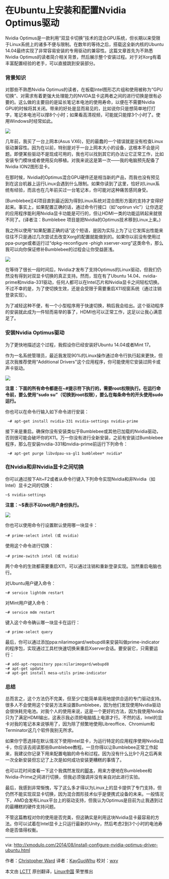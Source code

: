 在Ubuntu上安装和配置Nvidia Optimus驱动
================================================================================
Nvidia Optimus是一款利用“双显卡切换”技术的混合GPU系统，但长期以来受限于Linux系统上的诸多不便与限制。在数年的等待之后，搭载这全新内核的Ubuntu 14.04最终实现了非常容易安装的专用驱动的兼容性。这篇文章首先为不熟悉Nvidia Optimus的读者简介相关背景，然后展示整个安装过程。对于对Xorg有着丰富配置经验的老手，可以直接跳到安装部分。

### 背景知识 ###
对那些不熟悉Nvidia Optimus的读者，在板载Intel图形芯片组和使用被称为“GPU切换”、对需求有着更强大处理能力的NVIDA显卡这两者之间的进行切换是很有必要的。这么做的主要目的是延长笔记本电池的使用寿命，以便在不需要Nvidia GPU的时候将其关闭。带来的好处是显而易见的，比如说你只是想简单地打打字，笔记本电池可以撑8个小时；如果看高清视频，可能就只能撑3个小时了。使用Windows时经常如此。

![](https://farm6.staticflickr.com/5581/14612159387_2e89a52085_z.jpg)

几年前，我买了一台上网本(Asus VX6)，犯的最蠢的一个错误就是没有检查Linux驱动兼容性。因为在以前，特别是对于一台上网本大小的设备，这根本不会是问题。即便某些驱动不是现成可用的，我也可以找到其它的办法让它正常工作，比如安装专门模块或者使用反向移植。对我来说这是第一次——我的电脑预先配备了Nvidia ION2图形显卡。

在那时候，Nvidia的Optimus混合GPU硬件还是相当新的产品，而我也没有预见到在这台机器上运行Linux会遇到什么限制。如果你读到了这里，恰好对Linux系统有经验，而且也在几年前买过一台笔记本，你可能对这种痛苦感同身受。

[Bumblebee][4]项目直到最近因为得到Linux系统对混合图形方面的支持才变得好起来。事实上，如果配置正确的话，通过命令行接口（如“optirun vlc”）让你选定的应用程序能利用Nvidia显卡功能是可行的，但让HDMI一类的功能运转起来就很不同了。(译者注：Bumblebee 项目是把Nvidia的Optimus技术移到Linux上来。)

我之所以使用“如果配置正确的话”这个短语，是因为实际上为了让它发挥出性能来往往不只是通过几次尝试去改变Xorg的配置就能做到的。如果你以前没有使用过ppa-purge或者运行过“dpkg-reconfigure -phigh xserver-xorg”这类命令，那么我可以向你保证修补Bumblebee的过程会让你受益匪浅。

[![](https://farm6.staticflickr.com/5588/14798680495_947c38b043_o.png)][2]

在等待了很长一段时间后，Nvidia才发布了支持Optimus的Linux驱动，但我们仍然没有得到对双显卡切换的真正支持。然而，现在有了Ubuntu 14.04、nvidia-prime和nvidia-331驱动，任何人都可以在Intel芯片和Nvidia显卡之间轻松切换。不过不幸的是，为了使切换生效，还是会受限于需要重启X11视窗系统（通过注销登录实现）。

为了减轻这种不便，有一个小型程序用于快速切换，稍后我会给出。这个驱动程序的安装就此成为一件轻而易举的事了，HDMI也可以正常工作，这足以让我心满意足了。

### 安装Nvidia Optimus驱动 ###

为了更快地描述这个过程，我假设你已经安装好Ubuntu 14.04或者Mint 17。

作为一名系统管理员，最近我发现90%的Linux操作通过命令行执行起来更快，但这次我推荐使用“Additional Drivers”这个应用程序，你可能使用它安装过网卡或声卡驱动。

![](https://farm4.staticflickr.com/3886/14795564221_753f9e2d99_z.jpg)

**注意：下面的所有命令都是在~#提示符下执行的，需要root权限执行。在运行命令前，要么使用“sudo su”（切换到root权限），要么在每条命令的开头使用sudo运行。**

你也可以在命令行输入如下命令进行安装：

     ~# apt-get install nvidia-331 nvidia-settings nvidia-prime 

接下来是重启。确保你没有安装类似于Bumblebee或其他已加载的Nvidia驱动，否则很可能会破坏你的X11。万一你没有进行全新安装，之前有安装过Bumblebee程序，那么在安装nvidia-331和nvidia-prime前运行下列命令：

     ~# apt-get purge libvdpau-va-gl1 bumblebee* nvidia*

### 在Nvidia和非Nvidia显卡之间切换 ###

你可以通过按下Alt+F2或者从命令行键入下列命令实现Nvidia和非Nvidia（如Intel）显卡之间的切换：

    ~$ nvidia-settings 

**注意：~$表示不以root用户身份执行。**

![](https://farm4.staticflickr.com/3921/14796320814_de5c9882c2_z.jpg)

你也可以使用命令行设置默认使用哪一块显卡：

    ~# prime-select intel (或 nvidia)

使用这个命令进行切换：

    ~# prime-switch intel (或 nvidia)

两个命令的生效都需要重启X11，可以通过注销和重新登录实现。当然重启电脑也行。

对Ubuntu用户键入命令：

    ~# service lightdm restart

对Mint用户键入命令：

    ~# service mdm restart

键入这个命令确认哪一块显卡在运行：

    ~# prime-select query

最后，你可以通过添加ppa:nilarimogard/webupd8来安装叫做prime-indicator的程序包，实现通过工具栏快速切换来重启Xserver会话。要安装它，只需要运行：

    ~# add-apt-repository ppa:nilarimogard/webupd8
    ~# apt-get update
    ~# apt-get install mesa-utils prime-indicator 

### 总结 ###

总而言之，这个方法仍不完美，但至少它能简单易用地提供合适的专门驱动支持。很多人不会使用这个安装方法来设置Bumblebee，因为他们发现使用Nvidia驱动会很快耗完电池。对我个人的使用来说，这是一个更好的方法，因为我使用Nvidia只为了满足HDMI输出，这表示我必须把电脑插上电源才行。不然的话，Intel的显卡对我的笔记本来说够用了，因为除了频繁地使用Libreoffice、Chromium和Terminator这几个软件我别无所求。

如果你宁愿选择在默认情况下使用Intel显卡，为运行特定的应用程序使用Nvidia显卡，你应该去阅读那些Bumblebee教程。一旦你得以让Bumblebee正常工作起来，我建议你记录下用来配置电脑的命令和过程。因为没有什么比9个月之后再来一次全新安装但忘记了上次是如何成功安装更糟糕的事情了。

也可以花时间查看一下这个我偶然发现的[脚本][3]，用来方便地在Bumblebee和Nvidia-Prime之间进行切换，但我必须强调并没有亲自对此进行实验。

最后，我感到非常惭愧，写了这么多才得以为Linux上的显卡提供了专门支持，但仍然不能实现双显卡切换，因为混合图形技术似乎是便携式设备的未来。一般情况下，AMD会发布Linux平台上的驱动支持，但我认为Optimus是目前为止我遇到过的最糟糕的硬件支持问题。

不管这篇教程对你的使用是否完美，但这确实是利用这块Nvidia显卡最容易的方法。你可以试着在Intel显卡上只运行最新的Unity，然后考虑2到3个小时的电池寿命是否值得权衡。

--------------------------------------------------------------------------------

via: http://xmodulo.com/2014/08/install-configure-nvidia-optimus-driver-ubuntu.html

作者：[Christopher Ward][a]
译者：[KayGuoWhu](https://github.com/KayGuoWhu)
校对：[wxy](https://github.com/wxy)

本文由 [LCTT](https://github.com/LCTT/TranslateProject) 原创翻译，[Linux中国](http://linux.cn/) 荣誉推出

[a]:http://xmodulo.com/author/christopher
[1]:http://bumblebee-project.org/
[2]:http://xkcd.com/963
[3]:https://devtalk.nvidia.com/default/topic/705993/easy-switch-between-bumblebee-and-nvidia-prime/